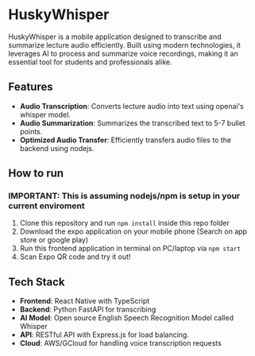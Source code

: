 # HuskyWhisper

HuskyWhisper is a mobile application designed to transcribe and summarize lecture audio efficiently. Built using modern technologies, it leverages AI to process and summarize voice recordings, making it an essential tool for students and professionals alike.

## Features

- **Audio Transcription**: Converts lecture audio into text using openai's whisper model.
- **Audio Summarization**: Summarizes the transcribed text to 5-7 bullet points.
- **Optimized Audio Transfer**: Efficiently transfers audio files to the backend using nodejs.

## How to run
### IMPORTANT: This is assuming nodejs/npm is setup in your current enviroment
1. Clone this repository and run ```npm install``` inside this repo folder
2. Download the expo application on your mobile phone (Search on app store or google play)
3. Run this frontend application in terminal on PC/laptop via ```npm start```
4. Scan Expo QR code and try it out!

## Tech Stack

- **Frontend**: React Native with TypeScript
- **Backend**: Python FastAPI for transcribing
- **AI Model**: Open source English Speech Recognition Model called Whisper
- **API**: RESTful API with Express.js for load balancing.
- **Cloud**: AWS/GCloud for handling voice transcription requests
